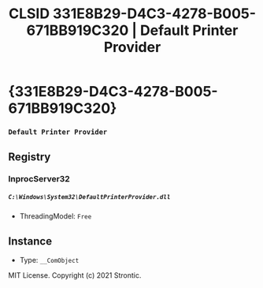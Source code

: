 ﻿---
title: "CLSID 331E8B29-D4C3-4278-B005-671BB919C320 | Default Printer Provider"
excerpt: What is COM-Object CLSID 331E8B29-D4C3-4278-B005-671BB919C320?
---

# {331E8B29-D4C3-4278-B005-671BB919C320}

### `Default Printer Provider`

## Registry


### InprocServer32

##### `C:\Windows\System32\DefaultPrinterProvider.dll`
* ThreadingModel: `Free`

## Instance

* Type: `__ComObject`

MIT License. Copyright (c) 2021 Strontic.


